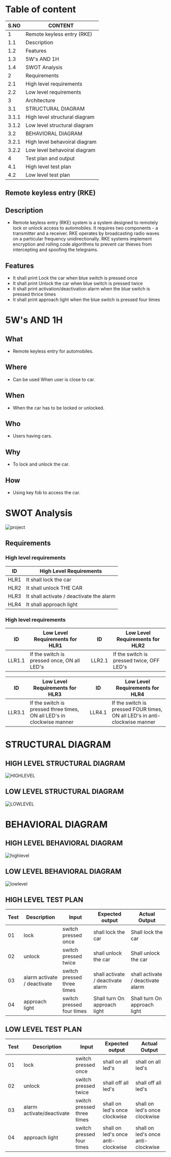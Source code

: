﻿# Table of content
 |S.NO|CONTENT|
 |--|--|
 |1|Remote keyless entry (RKE)|
 |1.1|Description|
 |1.2|Features|
 |1.3|5W's AND 1H |
 |1.4|SWOT Analysis|
 |2|Requirements|
 |2.1|High level requirements|
 |2.2|Low level requirements|
 |3|Architecture|
 |3.1|STRUCTURAL DIAGRAM|
 |3.1.1|High level structural diagram|
 |3.1.2|Low level structural diagram|
 |3.2|BEHAVIORAL DIAGRAM|
 |3.2.1|High level behavoiral diagram|
 |3.2.2|Low level behavoiral diagram|
 |4|Test plan and output|
 |4.1|High level test plan|
 |4.2|Low level test plan|
 
## Remote keyless entry (RKE) 

## Description
* Remote keyless entry (RKE) system is a system designed to remotely lock or unlock access to automobiles. It requires two components - a transmitter and a receiver. RKE operates by broadcasting radio waves on a particular frequency unidirectionally. RKE systems implement encryption and rolling code algorithms to prevent car thieves from intercepting and spoofing the telegrams. 

## Features
* It shall print Lock the car when blue switch is pressed once
* It shall print Unlock the car when blue switch is pressed twice
* It shall print activation/deactivation alarm when the blue switch is pressed thrice times
* It shall print approach light when the blue switch is pressed four times

# 5W's AND 1H

## What 
- Remote keyless entry for automobiles.
 
## Where 
- Can be used When user is close to car.
 
## When
- When the car has to be locked or unlocked.

## Who 
- Users having cars.

## Why
- To lock and unlock the car.

## How 
- Using key fob to access the car.

# SWOT Analysis

![project](https://user-images.githubusercontent.com/46950972/157833977-c16ab5d7-07b6-4e8b-bc68-ed01de10b3bc.png)

## Requirements

### High level requirements

| ID | High Level Requirements |
|----|--------------|
|HLR1| It shall lock the car|
|HLR2|	It shall unlock THE CAR|
|HLR3|	It shall activate / deactivate the alarm|
|HLR4|	It shall approach light|

### High level requirements

|ID	|Low Level Requirements for HLR1	|  |ID|	Low Level Requirements for HLR2|
|----|--------------------------------|--|----|--------------|
|LLR1.1|	If the switch is pressed once, ON all LED's| |	LLR2.1	|If the switch is pressed twice, OFF LED's|

|ID|	Low Level Requirements for HLR3|	|ID	|Low Level Requirements for HLR4|
|----|-------------------------------|--|----|--------------|
|LLR3.1|	If the switch is pressed three times, ON all LED's in clockwise manner	|  |	LLR4.1|	If the switch is pressed FOUR times, ON all LED's in anti-clockwise manner|

# STRUCTURAL DIAGRAM

## HIGH LEVEL STRUCTURAL DIAGRAM
![HIGHLEVEL](https://github.com/sowmyavnaik/M3_Group18/blob/main/Remote_Keyless_Entry/2_Architecture/M3-SDHL.drawio.png)

## LOW LEVEL STRUCTURAL DIAGRAM
![LOWLEVEL](https://github.com/sowmyavnaik/M3_Group18/blob/main/Remote_Keyless_Entry/2_Architecture/M3-RKESDLL.drawio.png)


# BEHAVIORAL DIAGRAM

## HIGH LEVEL BEHAVIORAL DIAGRAM
![highlevel](https://github.com/sowmyavnaik/M3_Group18/blob/main/Remote_Keyless_Entry/2_Architecture/M3-rkehlbl.drawio.png)

## LOW LEVEL BEHAVIORAL DIAGRAM
![lowlevel](https://github.com/sowmyavnaik/M3_Group18/blob/main/Remote_Keyless_Entry/2_Architecture/M3-rkellbd.drawio.png)

## HIGH LEVEL TEST PLAN 

|Test|	Description|	Input|	Expected output|	Actual Output|
|----|-------------|--------|-------------------|--------------|
|01	|lock	|switch pressed once	|shall lock the car|	Shall lock the car|
|02|	unlock|	switch pressed twice|	shall unlock the car	|Shall unlock the car|
|03	|alarm activate / deactivate|	switch pressed three times|	shall activate / deactivate alarm|	shall activate / deactivate alarm|
|04	|approach light|	switch pressed four times|	Shall turn On approach light|	Shall turn On approach light|

## LOW LEVEL TEST PLAN

|Test|	Description|	Input|	Expected output|	Actual Output|
|----|-------------|--------|-------------------|--------------|
|01|	lock|	switch pressed once|	shall on all led's |shall on all led's	|
|02|	unlock|	switch pressed twice	|shall off all led's| shall off all led's |
|03|	alarm activate/deactivate| switch pressed three times	|shall on led's once clockwise|shall on led's once clockwise |
|04|	approach light|	switch pressed four times	|shall on led's once anti-clockwise| shall on led's once anti-clockwise|
